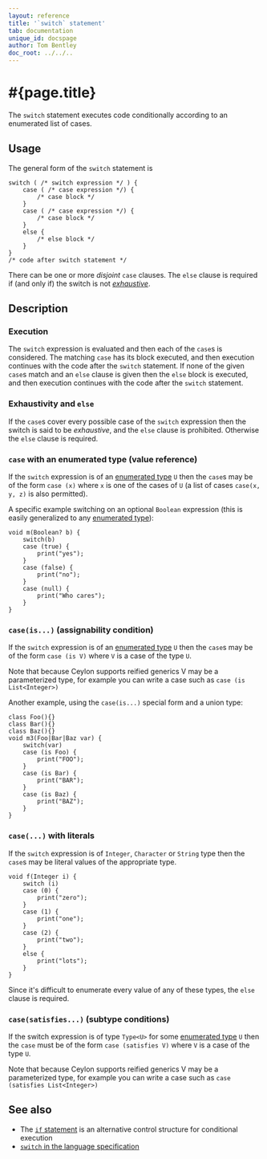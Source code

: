 ```yaml
---
layout: reference
title: '`switch` statement'
tab: documentation
unique_id: docspage
author: Tom Bentley
doc_root: ../../..
---
```


# #{page.title}

The `switch` statement executes code conditionally according to an enumerated 
list of cases.

## Usage 

The general form of the `switch` statement is

<!-- check:none -->
    switch ( /* switch expression */ ) {
        case ( /* case expression */) {
            /* case block */
        }
        case ( /* case expression */) {
            /* case block */
        }
        else {
            /* else block */
        }
    }
    /* code after switch statement */

There can be one or more *disjoint* `case` clauses. 
The `else` clause is required if (and only if) the switch is not 
[*exhaustive*](#exhaustivity_and_else).

## Description

### Execution

The `switch` expression is evaluated and then each of the `case`s is considered. 
The matching `case` has its block executed, and then execution 
continues with the code after the `switch` statement. 
If none of the given `case`s match and an `else` clause is given then the 
`else` block is executed, and then execution 
continues with the code after the `switch` statement. 

### Exhaustivity and `else`

If the `case`s cover every possible case of the `switch` expression then the 
switch is said to be *exhaustive*, and the `else` clause is prohibited. 
Otherwise the `else` clause is required.

### `case` with an enumerated type (value reference)

If the `switch` expression is of an 
[enumerated type](../../structure/type#enumerated_types) `U` 
then the 
`case`s may be of the form `case (x)` where `x` is one of the cases 
  of `U` (a list of cases `case(x, y, z)` is also permitted).
  
A specific example switching on an optional `Boolean` expression
(this is easily generalized to any [enumerated type](../../type/#enumerated_types)):

    void m(Boolean? b) {
        switch(b)
        case (true) {
            print("yes");
        }
        case (false) {
            print("no");
        }
        case (null) {
            print("Who cares");
        }
    }

### `case(is...)` (assignability condition)
  
If the `switch` expression is of an 
[enumerated type](../../structure/type#enumerated_types) `U` 
then the 
`case`s may be of the form `case (is V)` where `V` is a case 
of the type `U`.

Note that because Ceylon supports reified generics V may be a 
parameterized type, for example you can write a case such as
`case (is List<Integer>)`

Another example, using the `case(is...)` special form and a union type:

    class Foo(){}
    class Bar(){}
    class Baz(){}
    void m3(Foo|Bar|Baz var) {
        switch(var)
        case (is Foo) {
            print("FOO");
        }
        case (is Bar) {
            print("BAR");
        }
        case (is Baz) {
            print("BAZ");
        }
    }

### `case(...)` with literals

If the `switch` expression is of `Integer`, `Character` or `String` type
then the `case`s may be literal values of the appropriate type.

    void f(Integer i) {
        switch (i)
        case (0) {
            print("zero"); 
        }
        case (1) {
            print("one");
        }
        case (2) {
            print("two");
        }
        else { 
            print("lots"); 
        }
    }

Since it's difficult to enumerate every value of any of these types, the `else` 
clause is required.

### `case(satisfies...)` (subtype conditions)

<!-- m-later -->

If the switch expression is of type `Type<U>` for some 
[enumerated type](../../structure/type#enumerated_types) `U` 
then the `case` must be of the form `case (satisfies V)` where 
`V` is a case of the type `U`.

Note that because Ceylon supports reified generics V may be a 
parameterized type, for example you can write a case such as
`case (satisfies List<Integer>)`


## See also

* The [`if` statement](../if) is an alternative control structure for 
  conditional execution
* [`switch` in the language specification](#{page.doc_root}/#{site.urls.spec_relative}#switchcaseelse)


